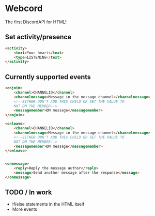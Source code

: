 # Webcord
The first DiscordAPI for HTML!

## Set activity/presence
```html
<activity>
    <text>Your heart</text>
    <type>LISTENING</text>
</activity>
```

## Currently supported events
```html
<onjoin>
    <channel>CHANNELID</channel>
    <channelmessage>Message in the message channel</channelmessage>
    <!--EITHER DON'T ADD THIS CHILD OR SET THE VALUE TO
    NOT DM THE MEMBER-->
    <messagemember>DM message</messagemember>
</onjoin>

<onleave>
    <channel>CHANNELID</channel>
    <channelmessage>Message in the message channel</channelmessage>
    <!--EITHER DON'T ADD THIS CHILD OR SET THE VALUE TO
    NOT DM THE MEMBER-->
    <messagemember>DM message</messagemember>
</onleave>


<onmessage>
    <reply>Reply the message author</reply>
    <message>Send another message after the response</message>
</onmessage>
```

## TODO / In work
* If/else statements in the HTML itself
* More events
